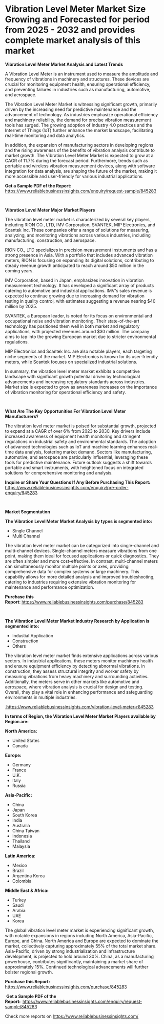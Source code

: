 <p><h1>Vibration Level Meter Market Size Growing and Forecasted for period from 2025 - 2032 and provides complete market analysis of this market</h1></p><p><strong>Vibration Level Meter Market Analysis and Latest Trends</strong></p>
<p><p>A Vibration Level Meter is an instrument used to measure the amplitude and frequency of vibrations in machinery and structures. These devices are crucial for monitoring equipment health, ensuring operational efficiency, and preventing failures in industries such as manufacturing, automotive, and aerospace.</p><p>The Vibration Level Meter Market is witnessing significant growth, primarily driven by the increasing need for predictive maintenance and the advancement of technology. As industries emphasize operational efficiency and machinery reliability, the demand for precise vibration measurement tools has surged. The growing adoption of Industry 4.0 practices and the Internet of Things (IoT) further enhance the market landscape, facilitating real-time monitoring and data analytics.</p><p>In addition, the expansion of manufacturing sectors in developing regions and the rising awareness of the benefits of vibration analysis contribute to market growth. The Vibration Level Meter Market is expected to grow at a CAGR of 11.7% during the forecast period. Furthermore, trends such as portable and wireless vibration measurement devices, along with software integration for data analysis, are shaping the future of the market, making it more accessible and user-friendly for various industrial applications.</p></p>
<p><strong>Get a Sample PDF of the Report:&nbsp;</strong> <a href="https://www.reliablebusinessinsights.com/enquiry/request-sample/845283?utm_campaign=3128&utm_medium=2&utm_source=Github&utm_content=ia&utm_term=08042025&utm_id=vibration-level-meter">https://www.reliablebusinessinsights.com/enquiry/request-sample/845283</a></p>
<p>&nbsp;</p>
<p><strong>Vibration Level Meter Major Market Players</strong></p>
<p><p>The vibration level meter market is characterized by several key players, including RION CO., LTD, IMV Corporation, SVANTEK, MIP Electronics, and Scantek Inc. These companies offer a range of solutions for measuring, analyzing, and monitoring vibrations across various industries, including manufacturing, construction, and aerospace.</p><p>RION CO., LTD specializes in precision measurement instruments and has a strong presence in Asia. With a portfolio that includes advanced vibration meters, RION is focusing on expanding its digital solutions, contributing to steady revenue growth anticipated to reach around $50 million in the coming years.</p><p>IMV Corporation, based in Japan, emphasizes innovation in vibration measurement technology. It has developed a significant array of products catering to automotive and industrial applications. IMV's sales revenue is expected to continue growing due to increasing demand for vibration testing in quality control, with estimates suggesting a revenue nearing $40 million by 2025.</p><p>SVANTEK, a European leader, is noted for its focus on environmental and occupational noise and vibration monitoring. Their state-of-the-art technology has positioned them well in both market and regulatory applications, with projected revenues around $30 million. The company aims to tap into the growing European market due to stricter environmental regulations.</p><p>MIP Electronics and Scantek Inc. are also notable players, each targeting niche segments of the market. MIP Electronics is known for its user-friendly meters, while Scantek focuses on specialized industrial solutions.</p><p>In summary, the vibration level meter market exhibits a competitive landscape with significant growth potential driven by technological advancements and increasing regulatory standards across industries. Market size is expected to grow as awareness increases on the importance of vibration monitoring for operational efficiency and safety.</p></p>
<p>&nbsp;</p>
<p><strong>What Are The Key Opportunities For Vibration Level Meter Manufacturers?</strong></p>
<p><p>The vibration level meter market is poised for substantial growth, projected to expand at a CAGR of over 6% from 2023 to 2030. Key drivers include increased awareness of equipment health monitoring and stringent regulations on industrial safety and environmental standards. The adoption of advanced technologies such as IoT and machine learning enhances real-time data analysis, fostering market demand. Sectors like manufacturing, automotive, and aerospace are particularly influential, leveraging these tools for predictive maintenance. Future outlook suggests a shift towards portable and smart instruments, with heightened focus on integrated solutions for comprehensive monitoring and analysis.</p></p>
<p><strong>Inquire or Share Your Questions If Any Before Purchasing This Report:</strong> <a href="https://www.reliablebusinessinsights.com/enquiry/pre-order-enquiry/845283?utm_campaign=3128&utm_medium=2&utm_source=Github&utm_content=ia&utm_term=08042025&utm_id=vibration-level-meter">https://www.reliablebusinessinsights.com/enquiry/pre-order-enquiry/845283</a></p>
<p>&nbsp;</p>
<p><strong>Market Segmentation</strong></p>
<p><strong>The Vibration Level Meter Market Analysis by types is segmented into:</strong></p>
<p><ul><li>Single Channel</li><li>Multi Channel</li></ul></p>
<p><p>The vibration level meter market can be categorized into single-channel and multi-channel devices. Single-channel meters measure vibrations from one point, making them ideal for focused applications or quick diagnostics. They are often simpler and more cost-effective. In contrast, multi-channel meters can simultaneously monitor multiple points or axes, providing comprehensive data for complex systems or large machinery. This capability allows for more detailed analysis and improved troubleshooting, catering to industries requiring extensive vibration monitoring for maintenance and performance optimization.</p></p>
<p><strong>Purchase this Report:&nbsp;</strong><a href="https://www.reliablebusinessinsights.com/purchase/845283?utm_campaign=3128&utm_medium=2&utm_source=Github&utm_content=ia&utm_term=08042025&utm_id=vibration-level-meter">https://www.reliablebusinessinsights.com/purchase/845283</a></p>
<p>&nbsp;</p>
<p><strong>The Vibration Level Meter Market Industry Research by Application is segmented into:</strong></p>
<p><ul><li>Industial Application</li><li>Construction</li><li>Others</li></ul></p>
<p><p>The vibration level meter market finds extensive applications across various sectors. In industrial applications, these meters monitor machinery health and ensure equipment efficiency by detecting abnormal vibrations. In construction, they assess structural integrity and worker safety by measuring vibrations from heavy machinery and surrounding activities. Additionally, the meters serve in other markets like automotive and aerospace, where vibration analysis is crucial for design and testing. Overall, they play a vital role in enhancing performance and safeguarding environments in multiple industries.</p></p>
<p><a href="https://www.reliablebusinessinsights.com/vibration-level-meter-r845283?utm_campaign=3128&utm_medium=2&utm_source=Github&utm_content=ia&utm_term=08042025&utm_id=vibration-level-meter">&nbsp;https://www.reliablebusinessinsights.com/vibration-level-meter-r845283</a></p>
<p><strong>In terms of Region, the Vibration Level Meter Market Players available by Region are:</strong></p>
<p>
    <p> <strong> North America: </strong>
        <ul>
            <li>United States</li>
            <li>Canada</li>
        </ul>
        </p> 
    <p> <strong> Europe: </strong>
        <ul>
            <li>Germany</li>
            <li>France</li>
            <li>U.K.</li>
            <li>Italy</li>
            <li>Russia</li>
        </ul>
        </p> 
    <p> <strong> Asia-Pacific: </strong>
        <ul>
            <li>China</li>
            <li>Japan</li>
            <li>South Korea</li>
            <li>India</li>
            <li>Australia</li>
            <li>China Taiwan</li>
            <li>Indonesia</li>
            <li>Thailand</li>
            <li>Malaysia</li>
        </ul>
        </p> 
    <p> <strong> Latin America: </strong>
        <ul>
            <li>Mexico</li>
            <li>Brazil</li>
            <li>Argentina Korea</li>
            <li>Colombia</li>
        </ul>
        </p> 
    <p> <strong> Middle East & Africa: </strong>
        <ul>
            <li>Turkey</li>
            <li>Saudi</li>
            <li>Arabia</li>
            <li>UAE</li>
            <li>Korea</li>
        </ul>
    </p>
    </p>
<p><p>The global vibration level meter market is experiencing significant growth, with notable expansions in regions including North America, Asia-Pacific, Europe, and China. North America and Europe are expected to dominate the market, collectively capturing approximately 55% of the total market share. Asia-Pacific, driven by strong industrialization and infrastructure development, is projected to hold around 30%. China, as a manufacturing powerhouse, contributes significantly, maintaining a market share of approximately 15%. Continued technological advancements will further bolster regional growth.</p></p>
<p><strong>Purchase this Report: </strong><a href="https://www.reliablebusinessinsights.com/purchase/845283?utm_campaign=3128&utm_medium=2&utm_source=Github&utm_content=ia&utm_term=08042025&utm_id=vibration-level-meter">https://www.reliablebusinessinsights.com/purchase/845283</a></p>
<p>&nbsp;<strong>Get a Sample PDF of the Report:&nbsp;&nbsp;</strong><a href="https://www.reliablebusinessinsights.com/enquiry/request-sample/845283?utm_campaign=3128&utm_medium=2&utm_source=Github&utm_content=ia&utm_term=08042025&utm_id=vibration-level-meter">https://www.reliablebusinessinsights.com/enquiry/request-sample/845283</a></p>
<p><strong></strong></p>
<p>Check more reports on <a href="https://www.reliablebusinessinsights.com/?utm_campaign=3128&utm_medium=2&utm_source=Github&utm_content=ia&utm_term=08042025&utm_id=vibration-level-meter">https://www.reliablebusinessinsights.com/</a></p>